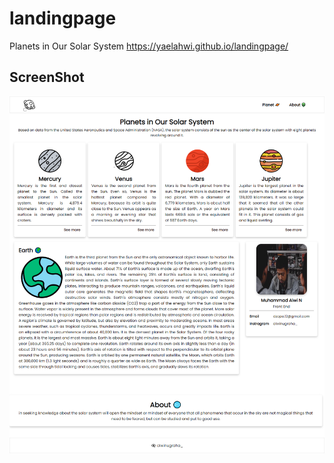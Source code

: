 # landingpage
 Planets in Our Solar System
 https://yaelahwi.github.io/landingpage/

## ScreenShot

![image.png](https://github.com/yaelahwi/landingpage/blob/178d87376730ad4620e72d266ef0b92ebff2cf5f/img/utas.png)
